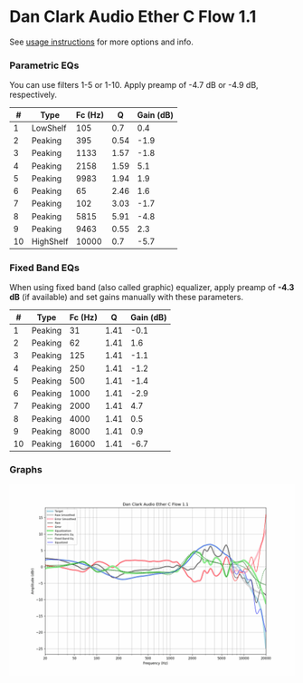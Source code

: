 # Dan Clark Audio Ether C Flow 1.1
See [usage instructions](https://github.com/jaakkopasanen/AutoEq#usage) for more options and info.

### Parametric EQs
You can use filters 1-5 or 1-10. Apply preamp of -4.7 dB or -4.9 dB, respectively.

|   # | Type      |   Fc (Hz) |    Q |   Gain (dB) |
|-----|-----------|-----------|------|-------------|
|   1 | LowShelf  |       105 | 0.7  |         0.4 |
|   2 | Peaking   |       395 | 0.54 |        -1.9 |
|   3 | Peaking   |      1133 | 1.57 |        -1.8 |
|   4 | Peaking   |      2158 | 1.59 |         5.1 |
|   5 | Peaking   |      9983 | 1.94 |         1.9 |
|   6 | Peaking   |        65 | 2.46 |         1.6 |
|   7 | Peaking   |       102 | 3.03 |        -1.7 |
|   8 | Peaking   |      5815 | 5.91 |        -4.8 |
|   9 | Peaking   |      9463 | 0.55 |         2.3 |
|  10 | HighShelf |     10000 | 0.7  |        -5.7 |

### Fixed Band EQs
When using fixed band (also called graphic) equalizer, apply preamp of **-4.3 dB** (if available) and set gains manually with these parameters.

|   # | Type    |   Fc (Hz) |    Q |   Gain (dB) |
|-----|---------|-----------|------|-------------|
|   1 | Peaking |        31 | 1.41 |        -0.1 |
|   2 | Peaking |        62 | 1.41 |         1.6 |
|   3 | Peaking |       125 | 1.41 |        -1.1 |
|   4 | Peaking |       250 | 1.41 |        -1.2 |
|   5 | Peaking |       500 | 1.41 |        -1.4 |
|   6 | Peaking |      1000 | 1.41 |        -2.9 |
|   7 | Peaking |      2000 | 1.41 |         4.7 |
|   8 | Peaking |      4000 | 1.41 |         0.5 |
|   9 | Peaking |      8000 | 1.41 |         0.9 |
|  10 | Peaking |     16000 | 1.41 |        -6.7 |

### Graphs
![](./Dan%20Clark%20Audio%20Ether%20C%20Flow%201.1.png)
